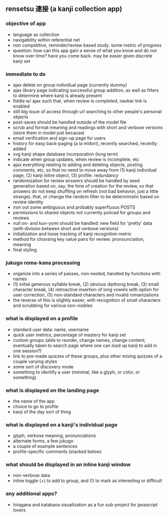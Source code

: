 ## rensetsu 連接 (a kanji collection app)

### objective of app
- language as collection
- navigability within referential net
- non competitive, reminder/review based study. some metric of progress
- question: how can this app gain a sense of what you know and do not know over time? have you come back. may be easier given discrete kanji set

### immediate to do
- ajax delete on group individual page (currently dummy)
- ajax library page indicating successful group addition, as well as filters to determine where kanji is already present
- fiddle w/ ajax such that, when review is completed, navbar link is enabled
- still big issue of access through url searching to other people's personal objects
- post-saves should be handled outside of the model file
- scrub and format meaning and readings with short and verbose versions (store them in model just because)
- email verification and sign-up page for users
- history for easy back-paging (a la midori), recently searched, recently added
- svg kanji shape database incorporation (long term)
- indicate when group updates, when review is incomplete, etc
- ajax everything relating to adding and deleting objects, posting comments, etc, so that no need to move away from (1) kanji individual page, (2) kanji inline object, (3) profile: redundancy
- randomization for review answers should be handled by seed generation based on, say, the time of creation for the review, so that answers do not keep shuffling on refresh (not bad behavior, just a little strange). that, or change the random filter to be deterministic based on review identity
- iron out some ambiguous and probably superfluous POSTS
- permissions to shared objects not currently policed for groups and reviews
- null on- and kun-yomi should be handled: new field for 'pretty' data (with division between short and verbose versions)
- initialization and loose tracking of kanji recognition metric
- method for choosing key value pairs for review: pronounciation, meaning
- final styling

### jukugo roma-kana processing
- organize into a series of passes, non-nested, handled by functions with names
- (1) initial generous syllable break, (2) obvious dipthong break, (3) small character break, (4) retroactive insertion of long vowels with option for user correction, (5) non-standard characters and invalid romanizations
- the reverse of this is slightly easier, with recognition of small characters and scrubbing for various non-visibles

### what is displayed on a profile
- standard user data: name, username
- quick user metrics, percentage of mastery for kanji set
- custom groups (able to reorder, change names, change content; eventually taken to search page where one can load up kanji to add in one session?)
- link to pre-made quizzes of these groups, plus other mixing quizzes of a couple varying styles
- some sort of discovery mode
- something to identify a user (minimal, like a glyph, or color, or something)

### what is displayed on the landing page
- the name of the app
- choice to go to profile
- kanji of the day sort of thing

### what is displayed on a kanji's individual page
- glyph, verbose meaning, pronunciations
- alternate forms, a few jukugo
- a couple of example sentences
- profile-specific comments (stacked below)

### what should be displayed in an inline kanji window
- non-verbose data
- inline toggle (+) to add to group, and (!) to mark as interesting or difficult

### any additional apps?
- hiragana and katakana visualization as a fun sub-project for javascript lovers